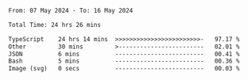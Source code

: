 
<!--START_SECTION:waka-->

```txt
From: 07 May 2024 - To: 16 May 2024

Total Time: 24 hrs 26 mins

TypeScript    24 hrs 14 mins  >>>>>>>>>>>>>>>>>>>>>>>>-   97.17 %
Other         30 mins         >------------------------   02.01 %
JSON          6 mins          -------------------------   00.41 %
Bash          5 mins          -------------------------   00.36 %
Image (svg)   0 secs          -------------------------   00.03 %
```

<!--END_SECTION:waka-->

<!--

### Hi there 👋
**Iam-cesar/Iam-cesar** is a ✨ _special_ ✨ repository because its `README.md` (this file) appears on your GitHub profile.

Here are some ideas to get you started:

- 🔭 I’m currently working on ...
- 🌱 I’m currently learning ...
- 👯 I’m looking to collaborate on ...
- 🤔 I’m looking for help with ...
- 💬 Ask me about ...
- 📫 How to reach me: ...
- 😄 Pronouns: ...
- ⚡ Fun fact: ...
-->
